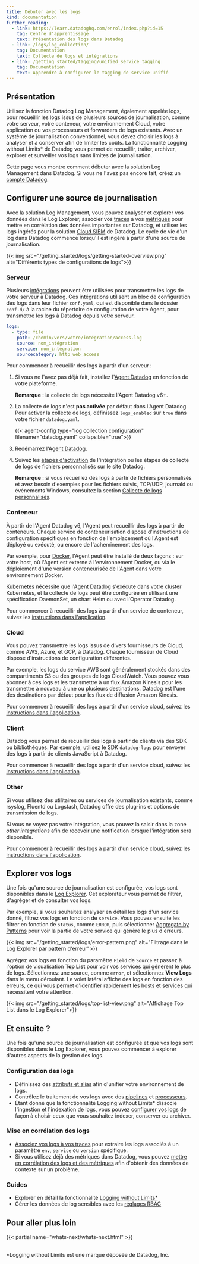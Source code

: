 ```yaml
---
title: Débuter avec les logs
kind: documentation
further_reading:
  - link: https://learn.datadoghq.com/enrol/index.php?id=15
    tag: Centre d'apprentissage
    text: Présentation des logs dans Datadog
  - link: /logs/log_collection/
    tag: Documentation
    text: Collecte de logs et intégrations
  - link: /getting_started/tagging/unified_service_tagging
    tag: Documentation
    text: Apprendre à configurer le tagging de service unifié
---
```

## Présentation

Utilisez la fonction Datadog Log Management, également appelée logs, pour recueillir les logs issus de plusieurs sources de journalisation, comme votre serveur, votre conteneur, votre environnement Cloud, votre application ou vos processeurs et forwarders de logs existants. Avec un système de journalisation conventionnel, vous devez choisir les logs à analyser et à conserver afin de limiter les coûts. La fonctionnalité Logging without Limits* de Datadog vous permet de recueillir, traiter, archiver, explorer et surveiller vos logs sans limites de journalisation.

Cette page vous montre comment débuter avec la solution Log Management dans Datadog. Si vous ne l'avez pas encore fait, créez un [compte Datadog][1].

## Configurer une source de journalisation

Avec la solution Log Management, vous pouvez analyser et explorer vos données dans le Log Explorer, associer vos [traces][2] à vos [métriques][3] pour mettre en corrélation des données importantes sur Datadog, et utiliser les logs ingérés pour la solution [Cloud SIEM][4] de Datadog. Le cycle de vie d'un log dans Datadog commence lorsqu'il est ingéré à partir d'une source de journalisation.

{{< img src="/getting_started/logs/getting-started-overview.png" alt="Différents types de configurations de logs">}}

### Serveur

Plusieurs [intégrations][5] peuvent être utilisées pour transmettre les logs de votre serveur à Datadog. Ces intégrations utilisent un bloc de configuration des logs dans leur fichier `conf.yaml`, qui est disponible dans le dossier `conf.d/` à la racine du répertoire de configuration de votre Agent, pour transmettre les logs à Datadog depuis votre serveur.

```yaml
logs:
  - type: file
    path: /chemin/vers/votre/intégration/access.log
    source: nom_intégration
    service: nom_intégration
    sourcecategory: http_web_access
```

Pour commencer à recueillir des logs à partir d'un serveur :

1. Si vous ne l'avez pas déjà fait, installez l'[Agent Datadog][6] en fonction de votre plateforme.

    **Remarque** : la collecte de logs nécessite l'Agent Datadog v6+.

2. La collecte de logs n'est **pas activée** par défaut dans l'Agent Datadog. Pour activer la collecte de logs, définissez `logs_enabled` sur `true` dans votre fichier `datadog.yaml`.

    {{< agent-config type="log collection configuration" filename="datadog.yaml" collapsible="true">}}

3. Redémarrez l'[Agent Datadog][7].

4. Suivez les [étapes d'activation][8] de l'intégration ou les étapes de collecte de logs de fichiers personnalisés sur le site Datadog.

    **Remarque** : si vous recueillez des logs à partir de fichiers personnalisés et avez besoin d'exemples pour les fichiers suivis, TCP/UDP, journald ou événements Windows, consultez la section [Collecte de logs personnalisés][9].

### Conteneur

À partir de l'Agent Datadog v6, l'Agent peut recueillir des logs à partir de conteneurs. Chaque service de conteneurisation dispose d'instructions de configuration spécifiques en fonction de l'emplacement où l'Agent est déployé ou exécuté, ou encore de l'acheminement des logs.

Par exemple, pour [Docker][10], l'Agent peut être installé de deux façons : sur votre host, où l'Agent est externe à l'environnement Docker, ou via le déploiement d'une version conteneurisée de l'Agent dans votre environnement Docker.

[Kubernetes][11] nécessite que l'Agent Datadog s'exécute dans votre cluster Kubernetes, et la collecte de logs peut être configurée en utilisant une spécification DaemonSet, un chart Helm ou avec l'Operator Datadog.

Pour commencer à recueillir des logs à partir d'un service de conteneur, suivez les [instructions dans l'application][12].

### Cloud

Vous pouvez transmettre les logs issus de divers fournisseurs de Cloud, comme AWS, Azure, et GCP, à Datadog. Chaque fournisseur de Cloud dispose d'instructions de configuration différentes.

Par exemple, les logs du service ​AWS sont généralement stockés dans des compartiments S3 ou des groupes de logs CloudWatch. Vous pouvez vous abonner à ces logs et les transmettre à un flux Amazon Kinesis pour les transmettre à nouveau à une ou plusieurs destinations. Datadog est l'une des destinations par défaut pour les flux de diffusion Amazon Kinesis.​

Pour commencer à recueillir des logs à partir d'un service cloud, suivez les [instructions dans l'application][13].

### Client

Datadog vous permet de recueillir des logs à partir de clients via des SDK ou bibliothèques. Par exemple, utilisez le SDK `datadog-logs` pour envoyer des logs à partir de clients JavaScript à Datadog.

Pour commencer à recueillir des logs à partir d'un service cloud, suivez les [instructions dans l'application][14].

### Other

Si vous utilisez des utilitaires ou services de journalisation existants, comme rsyslog, Fluentd ou Logstash, Datadog offre des plug-ins et options de transmission de logs.

Si vous ne voyez pas votre intégration, vous pouvez la saisir dans la zone *other integrations* afin de recevoir une notification lorsque l'intégration sera disponible.

Pour commencer à recueillir des logs à partir d'un service cloud, suivez les [instructions dans l'application][15].

## Explorer vos logs

Une fois qu'une source de journalisation est configurée, vos logs sont disponibles dans le [Log Explorer][16]. Cet explorateur vous permet de filtrer, d'agréger et de consulter vos logs.

Par exemple, si vous souhaitez analyser en détail les logs d'un service donné, filtrez vos logs en fonction de `service`. Vous pouvez ensuite les filtrer en fonction de `status`, comme `ERROR`, puis sélectionner [Aggregate by Patterns][17] pour voir la partie de votre service qui génère le plus d'erreurs.

{{< img src="/getting_started/logs/error-pattern.png" alt="Filtrage dans le Log Explorer par pattern d'erreur">}}

Agrégez vos logs en fonction du paramètre `Field` de `Source` et passez à l'option de visualisation **Top List** pour voir vos services qui génèrent le plus de logs. Sélectionnez une source, comme `error`, et sélectionnez **View Logs** dans le menu déroulant. Le volet latéral affiche des logs en fonction des erreurs, ce qui vous permet d'identifier rapidement les hosts et services qui nécessitent votre attention.

{{< img src="/getting_started/logs/top-list-view.png" alt="Affichage Top List dans le Log Explorer">}}

## Et ensuite ?

Une fois qu'une source de journalisation est configurée et que vos logs sont disponibles dans le Log Explorer, vous pouvez commencer à explorer d'autres aspects de la gestion des logs.

### Configuration des logs

* Définissez des [attributs et alias][18] afin d'unifier votre environnement de logs.
* Contrôlez le traitement de vos logs avec des [pipelines][19] et [processeurs][20].
* Étant donné que la fonctionnalité Logging without Limits* dissocie l'ingestion et l'indexation de logs, vous pouvez [configurer vos logs][21] de façon à choisir ceux que vous souhaitez indexer, conserver ou archiver.

### Mise en corrélation des logs

* [Associez vos logs à vos traces][2] pour extraire les logs associés à un paramètre `env`, `service` ou `version` spécifique.
* Si vous utilisez déjà des métriques dans Datadog, vous pouvez [mettre en corrélation des logs et des métriques][3] afin d'obtenir des données de contexte sur un problème.

### Guides

* Explorer en détail la fonctionnalité [Logging without Limits*][22]
* Gérer les données de log sensibles avec les [réglages RBAC][23]

## Pour aller plus loin

{{< partial name="whats-next/whats-next.html" >}}

<br>
*Logging without Limits est une marque déposée de Datadog, Inc.

[1]: https://www.datadoghq.com
[2]: /fr/tracing/connect_logs_and_traces/
[3]: /fr/logs/guide/correlate-logs-with-metrics/
[4]: /fr/security_platform/security_monitoring/
[5]: /fr/getting_started/integrations/
[6]: /fr/agent/
[7]: https://github.com/DataDog/datadog-agent/blob/main/docs/agent/changes.md#cli
[8]: https://app.datadoghq.com/logs/onboarding/server
[9]: /fr/agent/logs/?tab=tailfiles#custom-log-collection
[10]: /fr/agent/docker/log/?tab=containerinstallation
[11]: /fr/agent/kubernetes/log/?tab=daemonset
[12]: https://app.datadoghq.com/logs/onboarding/container
[13]: https://app.datadoghq.com/logs/onboarding/cloud
[14]: https://app.datadoghq.com/logs/onboarding/client
[15]: https://app.datadoghq.com/logs/onboarding/other
[16]: /fr/logs/explorer/
[17]: /fr/logs/explorer/#patterns
[18]: /fr/logs/log_configuration/attributes_naming_convention/
[19]: /fr/logs/log_configuration/pipelines/
[20]: /fr/logs/log_configuration/processors/
[21]: /fr/logs/log_configuration/
[22]: /fr/logs/guide/getting-started-lwl/
[23]: /fr/logs/guide/logs-rbac/